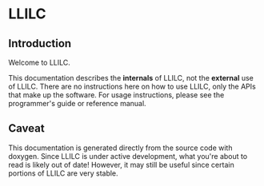 # LLILC

## Introduction
Welcome to LLILC.

This documentation describes the **internals** of
LLILC, not the **external** use of  LLILC. There are no instructions
here on how to use LLILC, only the APIs that make up the software. For usage
instructions, please see the programmer's guide or reference manual.

## Caveat
This documentation is generated directly from the source code with doxygen.
Since LLILC is under active development, what you're about to
read is likely out of date! However, it may still be useful since certain portions
of LLILC are very stable.
